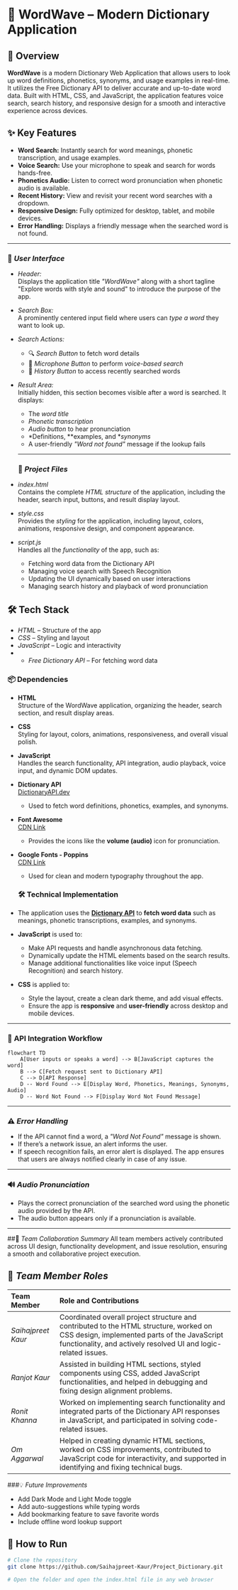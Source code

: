 # 🌟 WordWave – Modern Dictionary Application

## **📘 Overview**

**WordWave** is a modern Dictionary Web Application that allows users to look up word definitions, phonetics, synonyms, and usage examples in real-time. It utilizes the Free Dictionary API to deliver accurate and up-to-date word data. Built with HTML, CSS, and JavaScript, the application features voice search, search history, and responsive design for a smooth and interactive experience across devices.

## **✨ Key Features**

- **Word Search:** Instantly search for word meanings, phonetic transcription, and usage examples.
- **Voice Search:** Use your microphone to speak and search for words hands-free.
- **Phonetics Audio:** Listen to correct word pronunciation when phonetic audio is available.
- **Recent History:** View and revisit your recent word searches with a dropdown.
- **Responsive Design:** Fully optimized for desktop, tablet, and mobile devices.
- **Error Handling:** Displays a friendly message when the searched word is not found.
---

### 🎨 *User Interface*

- *Header:*  
  Displays the application title *"WordWave"* along with a short tagline "Explore words with style and sound" to introduce the purpose of the app.

- *Search Box:*  
  A prominently centered input field where users can *type a word* they want to look up.

- *Search Actions:*  
  - 🔍 *Search Button* to fetch word details  
  - 🎤 *Microphone Button* to perform *voice-based search*  
  - 🔁 *History Button* to access recently searched words

- *Result Area:*  
  Initially hidden, this section becomes visible after a word is searched. It displays:
  - The *word title*
  - *Phonetic transcription*
  - *Audio button* to hear pronunciation
  - *Definitions, **examples, and **synonyms*
  - A user-friendly *"Word not found"* message if the lookup fails

  ---
  ### 📂 *Project Files*

- *index.html*  
  Contains the complete *HTML structure* of the application, including the header, search input, buttons, and result display layout.

- *style.css*  
  Provides the *styling* for the application, including layout, colors, animations, responsive design, and component appearance.

- *script.js*  
  Handles all the *functionality* of the app, such as:
  - Fetching word data from the Dictionary API
  - Managing voice search with Speech Recognition
  - Updating the UI dynamically based on user interactions
  - Managing search history and playback of word pronunciation
    
## 🛠 Tech Stack

- *HTML* – Structure of the app  
- *CSS* – Styling and layout  
- *JavaScript* – Logic and interactivity  
- - *Free Dictionary API* – For fetching word data

### 📦 **Dependencies**

- **HTML**  
  Structure of the WordWave application, organizing the header, search section, and result display areas.

- **CSS**  
  Styling for layout, colors, animations, responsiveness, and overall visual polish.

- **JavaScript**  
  Handles the search functionality, API integration, audio playback, voice input, and dynamic DOM updates.

- **Dictionary API**  
  [DictionaryAPI.dev](https://dictionaryapi.dev/)  
  - Used to fetch word definitions, phonetics, examples, and synonyms.

- **Font Awesome**  
  [CDN Link](https://cdnjs.cloudflare.com/ajax/libs/font-awesome/5.15.4/css/all.min.css)  
  - Provides the icons like the **volume (audio)** icon for pronunciation.

- **Google Fonts - Poppins**  
  [CDN Link](https://fonts.googleapis.com/css2?family=Poppins&display=swap)  
  - Used for clean and modern typography throughout the app.
 
    
  ### 🛠️ **Technical Implementation**

- The application uses the **[Dictionary API](https://dictionaryapi.dev/)** to **fetch word data** such as meanings, phonetic transcriptions, examples, and synonyms.

- **JavaScript** is used to:
  - Make API requests and handle asynchronous data fetching.
  - Dynamically update the HTML elements based on the search results.
  - Manage additional functionalities like voice input (Speech Recognition) and search history.

- **CSS** is applied to:
  - Style the layout, create a clean dark theme, and add visual effects.
  - Ensure the app is **responsive** and **user-friendly** across desktop and mobile devices.
---
### 🔄 **API Integration Workflow**

```mermaid
flowchart TD
    A[User inputs or speaks a word] --> B[JavaScript captures the word]
    B --> C[Fetch request sent to Dictionary API]
    C --> D[API Response]
    D -- Word Found --> E[Display Word, Phonetics, Meanings, Synonyms, Audio]
    D -- Word Not Found --> F[Display Word Not Found Message]
```
---
### ⚠️ *Error Handling*

- If the API cannot find a word, a *"Word Not Found"* message is shown.
- If there’s a network issue, an alert informs the user.
- If speech recognition fails, an error alert is displayed.
  The app ensures that users are always notified clearly in case of any issue.
  
---
### 🔊 *Audio Pronunciation*

- Plays the correct pronunciation of the searched word using the phonetic audio provided by the API.
- The audio button appears only if a pronunciation is available.
---
   
##👥 *Team Collaboration Summary*
All team members actively contributed across UI design, functionality development, and issue resolution, ensuring a smooth and collaborative project execution.
## 👥 *Team Member Roles*

| Team Member           | Role and Contributions |
|:----------------------|:------------------------|
| *Saihajpreet Kaur*   | Coordinated overall project structure and contributed to the HTML structure, worked on CSS design, implemented parts of the JavaScript functionality, and actively resolved UI and logic-related issues. |
| *Ranjot Kaur*        | Assisted in building HTML sections, styled components using CSS, added JavaScript functionalities, and helped in debugging and fixing design alignment problems. |
| *Ronit Khanna*       | Worked on implementing search functionality and integrated parts of the Dictionary API responses in JavaScript, and participated in solving code-related issues. |
| *Om Aggarwal*        | Helped in creating dynamic HTML sections, worked on CSS improvements, contributed to JavaScript code for interactivity, and supported in identifying and fixing technical bugs. |

###💡 *Future Improvements*

- Add Dark Mode and Light Mode toggle
- Add auto-suggestions while typing words
- Add bookmarking feature to save favorite words
- Include offline word lookup support

## 🚀 How to Run

```bash
# Clone the repository
git clone https://github.com/Saihajpreet-Kaur/Project_Dictionary.git

# Open the folder and open the index.html file in any web browser

